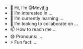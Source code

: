- 👋 Hi, I’m @Mnvjfjg
- 👀 I’m interested in ...
- 🌱 I’m currently learning ...
- 💞️ I’m looking to collaborate on ...
- 📫 How to reach me ...
- 😄 Pronouns: ...
- ⚡ Fun fact: ...

<!---
Mnvjfjg/Mnvjfjg is a ✨ special ✨ repository because its `README.md` (this file) appears on your GitHub profile.
You can click the Preview link to take a look at your changes.
--->
